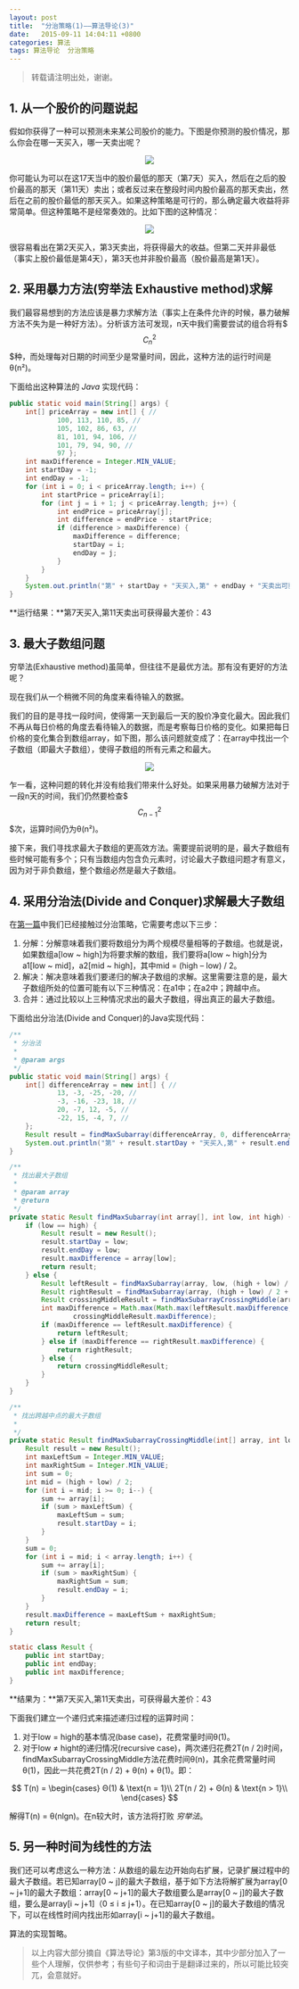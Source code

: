 ```yaml
---
layout: post
title:  "分治策略(1)——算法导论(3)"
date:   2015-09-11 14:04:11 +0800
categories: 算法
tags: 算法导论  分治策略
---
```


> 转载请注明出处，谢谢。

## 1. 从一个股价的问题说起

假如你获得了一种可以预测未来某公司股价的能力。下图是你预测的股价情况，那么你会在哪一天买入，哪一天卖出呢？

<center>
    <p>
        <img src="/images/分治策略_img1.png"/>
    </p>
</center>

你可能认为可以在这17天当中的股价最低的那天（第7天）买入，然后在之后的股价最高的那天（第11天）卖出；或者反过来在整段时间内股价最高的那天卖出，然后在之前的股价最低的那天买入。如果这种策略是可行的，那么确定最大收益将非常简单。但这种策略不是经常奏效的。比如下图的这种情况：

<center>
    <p>
        <img src="/images/分治策略_img2.png"/>
    </p>
</center>

很容易看出在第2天买入，第3天卖出，将获得最大的收益。但第二天并非最低（事实上股价最低是第4天），第3天也并非股价最高（股价最高是第1天）。

## 2. 采用暴力方法(穷举法 Exhaustive method)求解

我们最容易想到的方法应该是暴力求解方法（事实上在条件允许的时候，暴力破解方法不失为是一种好方法）。分析该方法可发现，n天中我们需要尝试的组合将有$$$C_n^2$$$种，而处理每对日期的时间至少是常量时间，因此，这种方法的运行时间是θ(n²)。

下面给出这种算法的 *Java* 实现代码：

```java
public static void main(String[] args) {
    int[] priceArray = new int[] { //
            100, 113, 110, 85, //
            105, 102, 86, 63, //
            81, 101, 94, 106, //
            101, 79, 94, 90, //
            97 };
    int maxDifference = Integer.MIN_VALUE;
    int startDay = -1;
    int endDay = -1;
    for (int i = 0; i < priceArray.length; i++) {
        int startPrice = priceArray[i];
        for (int j = i + 1; j < priceArray.length; j++) {
            int endPrice = priceArray[j];
            int difference = endPrice - startPrice;
            if (difference > maxDifference) {
                maxDifference = difference;
                startDay = i;
                endDay = j;
            }
        }
    }
	System.out.println("第" + startDay + "天买入,第" + endDay + "天卖出可获得最大差价：" + maxDifference);
}
```

**运行结果：**第7天买入,第11天卖出可获得最大差价：43

## 3. 最大子数组问题

穷举法(Exhaustive method)虽简单，但往往不是最优方法。那有没有更好的方法呢？

现在我们从一个稍微不同的角度来看待输入的数据。

我们的目的是寻找一段时间，使得第一天到最后一天的股价净变化最大。因此我们不再从每日价格的角度去看待输入的数据，而是考察每日价格的变化。如果把每日价格的变化集合到数组array，如下图，那么该问题就变成了：在array中找出一个子数组（即最大子数组），使得子数组的所有元素之和最大。

<center>
    <p>
        <img src="/images/分治策略_img3.png"/>
    </p>
</center>

乍一看，这种问题的转化并没有给我们带来什么好处。如果采用暴力破解方法对于一段n天的时间，我们仍然要检查$$$C_{n-1}^2$$$次，运算时间仍为θ(n²)。

接下来，我们寻找求最大子数组的更高效方法。需要提前说明的是，最大子数组有些时候可能有多个；只有当数组内包含负元素时，讨论最大子数组问题才有意义，因为对于非负数组，整个数组必然是最大子数组。

## 4. 采用分治法(Divide and Conquer)求解最大子数组

在[第一篇](http://blog.xtuapp.club/2015/09/05/%E7%AE%97%E6%B3%95%E5%9F%BA%E7%A1%80.html)中我们已经接触过分治策略，它需要考虑以下三步：

1. 分解：分解意味着我们要将数组分为两个规模尽量相等的子数组。也就是说，如果数组a[low ~ high]为将要求解的数组，我们要将a[low ~ high]分为a1[low ~ mid]，a2[mid ~ high]，其中mid = (high – low) / 2。
2. 解决：解决意味着我们要递归的解决子数组的求解。这里需要注意的是，最大子数组所处的位置可能有以下三种情况：在a1中；在a2中；跨越中点。
3. 合并：通过比较以上三种情况求出的最大子数组，得出真正的最大子数组。

下面给出分治法(Divide and Conquer)的Java实现代码：

```java
/**
 * 分治法
 *
 * @param args
 */
public static void main(String[] args) {
    int[] differenceArray = new int[] { //
            13, -3, -25, -20, //
            -3, -16, -23, 18, //
            20, -7, 12, -5, //
            -22, 15, -4, 7, //
    };
    Result result = findMaxSubarray(differenceArray, 0, differenceArray.length - 1);
    System.out.println("第" + result.startDay + "天买入,第" + result.endDay + "天卖出可获得最大差价：" + result.maxDifference);
}

/**
 * 找出最大子数组
 *
 * @param array
 * @return
 */
private static Result findMaxSubarray(int array[], int low, int high) {
    if (low == high) {
        Result result = new Result();
        result.startDay = low;
        result.endDay = low;
        result.maxDifference = array[low];
        return result;
    } else {
        Result leftResult = findMaxSubarray(array, low, (high + low) / 2);
        Result rightResult = findMaxSubarray(array, (high + low) / 2 + 1, high);
        Result crossingMiddleResult = findMaxSubarrayCrossingMiddle(array, low, high);
        int maxDifference = Math.max(Math.max(leftResult.maxDifference, rightResult.maxDifference),
                crossingMiddleResult.maxDifference);
        if (maxDifference == leftResult.maxDifference) {
            return leftResult;
        } else if (maxDifference == rightResult.maxDifference) {
            return rightResult;
        } else {
            return crossingMiddleResult;
        }
    }
}

/**
 * 找出跨越中点的最大子数组
 *
 */
private static Result findMaxSubarrayCrossingMiddle(int[] array, int low, int high) {
    Result result = new Result();
    int maxLeftSum = Integer.MIN_VALUE;
    int maxRightSum = Integer.MIN_VALUE;
    int sum = 0;
    int mid = (high + low) / 2;
    for (int i = mid; i >= 0; i--) {
        sum += array[i];
        if (sum > maxLeftSum) {
            maxLeftSum = sum;
            result.startDay = i;
        }
    }
    sum = 0;
    for (int i = mid; i < array.length; i++) {
        sum += array[i];
        if (sum > maxRightSum) {
            maxRightSum = sum;
            result.endDay = i;
        }
    }
    result.maxDifference = maxLeftSum + maxRightSum;
    return result;
}

static class Result {
	public int startDay;
	public int endDay;
	public int maxDifference;
}
```

**结果为：**第7天买入,第11天卖出，可获得最大差价：43

下面我们建立一个递归式来描述递归过程的运算时间：

1. 对于low = high的基本情况(base case)，花费常量时间θ(1)。
2. 对于low ≠ hight的递归情况(recursive case)，两次递归花费2T(n / 2)时间，findMaxSubarrayCrossingMiddle方法花费时间θ(n)，其余花费常量时间θ(1)，因此一共花费2T(n / 2) + θ(n) + θ(1)。即：

$$
T(n) =
\begin{cases}
Θ(1) & \text{n = 1}\\
2T(n / 2) + Θ(n) & \text{n > 1}\\
\end{cases}
$$

解得T(n) = θ(nlgn)。在n较大时，该方法将打败 *穷举法*。

## 5. 另一种时间为线性的方法

我们还可以考虑这么一种方法：从数组的最左边开始向右扩展，记录扩展过程中的最大子数组。若已知array[0 ~ j]的最大子数组，基于如下方法将解扩展为array[0 ~ j+1]的最大子数组：array[0 ~ j+1]的最大子数组要么是array[0 ~ j]的最大子数组，要么是array[i ~ j+1]（0 ≤ i ≤ j+1）。在已知array[0 ~ j]的最大子数组的情况下，可以在线性时间内找出形如array[i ~ j+1]的最大子数组。

算法的实现暂略。

> 以上内容大部分摘自《算法导论》第3版的中文译本，其中少部分加入了一些个人理解，仅供参考；有些句子和词由于是翻译过来的，所以可能比较突兀，会意就好。
